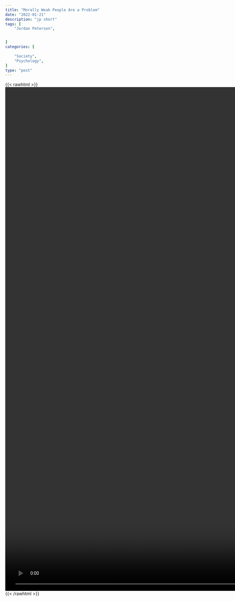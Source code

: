 ```yaml
---
title: "Morally Weak People Are a Problem"
date: "2022-01-21"
description: "jp short"
tags: [
    "Jordan Peterson",


]
categories: [
    
    "Society",
    "Psychology",
]
type: "post"
---
```

{{< rawhtml >}}
    <video style="height:40vh;width:auto" overflow="hidden" controls>
        <source src="https://clips.dev00ps.com/Jordan%20Peterson/weak_people.mp4" type="video/mp4"> 
    </video>
{{< /rawhtml >}}